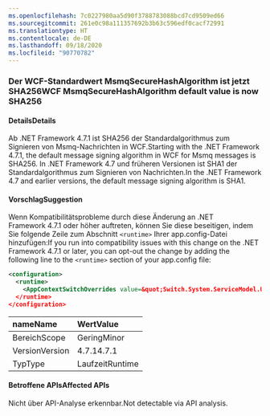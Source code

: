 ```yaml
---
ms.openlocfilehash: 7c0227980aa5d90f3788783088bcd7cd9509ed66
ms.sourcegitcommit: 261e0c98a111357692b3b63c596edf0cacf72991
ms.translationtype: HT
ms.contentlocale: de-DE
ms.lasthandoff: 09/18/2020
ms.locfileid: "90770782"
---
```

### <a name="wcf-msmqsecurehashalgorithm-default-value-is-now-sha256"></a><span data-ttu-id="00c72-101">Der WCF-Standardwert MsmqSecureHashAlgorithm ist jetzt SHA256</span><span class="sxs-lookup"><span data-stu-id="00c72-101">WCF MsmqSecureHashAlgorithm default value is now SHA256</span></span>

#### <a name="details"></a><span data-ttu-id="00c72-102">Details</span><span class="sxs-lookup"><span data-stu-id="00c72-102">Details</span></span>

<span data-ttu-id="00c72-103">Ab .NET Framework 4.7.1 ist SHA256 der Standardalgorithmus zum Signieren von Msmq-Nachrichten in WCF.</span><span class="sxs-lookup"><span data-stu-id="00c72-103">Starting with the .NET Framework 4.7.1, the default message signing algorithm in WCF for Msmq messages is SHA256.</span></span> <span data-ttu-id="00c72-104">In .NET Framework 4.7 und früheren Versionen ist SHA1 der Standardalgorithmus zum Signieren von Nachrichten.</span><span class="sxs-lookup"><span data-stu-id="00c72-104">In the .NET Framework 4.7 and earlier versions, the default message signing algorithm is SHA1.</span></span>

#### <a name="suggestion"></a><span data-ttu-id="00c72-105">Vorschlag</span><span class="sxs-lookup"><span data-stu-id="00c72-105">Suggestion</span></span>

<span data-ttu-id="00c72-106">Wenn Kompatibilitätsprobleme durch diese Änderung an .NET Framework 4.7.1 oder höher auftreten, können Sie diese beseitigen, indem Sie folgende Zeile zum Abschnitt `<runtime>` Ihrer app.config-Datei hinzufügen:</span><span class="sxs-lookup"><span data-stu-id="00c72-106">If you run into compatibility issues with this change on the .NET Framework 4.7.1 or later, you can opt-out the change by adding the following line to the `<runtime>` section of your app.config file:</span></span>

```xml
<configuration>
  <runtime>
    <AppContextSwitchOverrides value=&quot;Switch.System.ServiceModel.UseSha1InMsmqEncryptionAlgorithm=true&quot; />
  </runtime>
</configuration>
```

| <span data-ttu-id="00c72-107">name</span><span class="sxs-lookup"><span data-stu-id="00c72-107">Name</span></span>    | <span data-ttu-id="00c72-108">Wert</span><span class="sxs-lookup"><span data-stu-id="00c72-108">Value</span></span>   |
|:--------|:--------|
| <span data-ttu-id="00c72-109">Bereich</span><span class="sxs-lookup"><span data-stu-id="00c72-109">Scope</span></span>   | <span data-ttu-id="00c72-110">Gering</span><span class="sxs-lookup"><span data-stu-id="00c72-110">Minor</span></span>   |
| <span data-ttu-id="00c72-111">Version</span><span class="sxs-lookup"><span data-stu-id="00c72-111">Version</span></span> | <span data-ttu-id="00c72-112">4.7.1</span><span class="sxs-lookup"><span data-stu-id="00c72-112">4.7.1</span></span>   |
| <span data-ttu-id="00c72-113">Typ</span><span class="sxs-lookup"><span data-stu-id="00c72-113">Type</span></span>    | <span data-ttu-id="00c72-114">Laufzeit</span><span class="sxs-lookup"><span data-stu-id="00c72-114">Runtime</span></span> |

#### <a name="affected-apis"></a><span data-ttu-id="00c72-115">Betroffene APIs</span><span class="sxs-lookup"><span data-stu-id="00c72-115">Affected APIs</span></span>

<span data-ttu-id="00c72-116">Nicht über API-Analyse erkennbar.</span><span class="sxs-lookup"><span data-stu-id="00c72-116">Not detectable via API analysis.</span></span>

<!--

#### Affected APIs

Not detectable via API analysis.

-->
